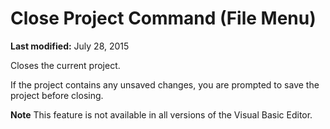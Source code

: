 
# Close Project Command (File Menu)

 **Last modified:** July 28, 2015

Closes the current project.

If the project contains any unsaved changes, you are prompted to save the project before closing.


 **Note**  This feature is not available in all versions of the Visual Basic Editor.

